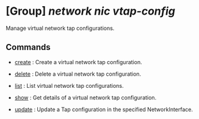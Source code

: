 # [Group] _network nic vtap-config_

Manage virtual network tap configurations.

## Commands

- [create](/Commands/network/nic/vtap-config/_create.md)
: Create a virtual network tap configuration.

- [delete](/Commands/network/nic/vtap-config/_delete.md)
: Delete a virtual network tap configuration.

- [list](/Commands/network/nic/vtap-config/_list.md)
: List virtual network tap configurations.

- [show](/Commands/network/nic/vtap-config/_show.md)
: Get details of a virtual network tap configuration.

- [update](/Commands/network/nic/vtap-config/_update.md)
: Update a Tap configuration in the specified NetworkInterface.
